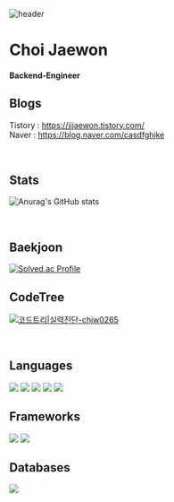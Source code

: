 ![header](https://capsule-render.vercel.app/api?type=egg&color=auto&height=300&section=header&fontSize=60)

# Choi Jaewon
#### Backend-Engineer

## Blogs
Tistory : <https://jjjaewon.tistory.com/> <br>
Naver : <https://blog.naver.com/casdfghjke> <br>

<br>

## Stats
![Anurag's GitHub stats](https://github-readme-stats.vercel.app/api?username=choijaewon323&show_icons=true&theme=gruvbox)

<br>

## Baekjoon
[![Solved.ac Profile](http://mazassumnida.wtf/api/v2/generate_badge?boj=chjw0265)](https://solved.ac/chjw0265/)

## CodeTree
[![코드트리|실력진단-chjw0265](https://banner.codetree.ai/v1/banner/chjw0265)](https://www.codetree.ai/profiles/chjw0265)

<br>

## Languages
<img src = "https://img.shields.io/badge/Java-23ED8B00.svg?&style=flat&logo=java&logoColor=white" /> <img src = "https://img.shields.io/badge/JavaScript-F7DF1E.svg?&style=flat&logo=javascript&logoColor=white" /> <img src = "https://img.shields.io/badge/C++-00599C.svg?&style=flat&logo=CPlusPlus&logoColor=white" /> <img src = "https://img.shields.io/badge/HTML-E34F26.svg?&style=flat&logo=html5&logoColor=white" /> <img src = "https://img.shields.io/badge/CSS-1572B6.svg?&style=flat&logo=css3&logoColor=white" />

## Frameworks
<img src = "https://img.shields.io/badge/Spring Boot-6DB33F.svg?&style=flat&logo=springboot&logoColor=white" /> <img src = "https://img.shields.io/badge/Spring-6DB33F.svg?&style=flat&logo=spring&logoColor=white" />

## Databases
<img src = "https://img.shields.io/badge/MySQL-4479A1?style=flat&logo=mysql&logoColor=white" />
